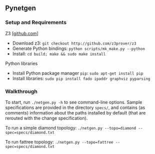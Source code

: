 ## Pynetgen

### Setup and Requirements

Z3 [[github.com](https://github.com/Z3Prover/z3#python)]
* Download z3: `git checkout http://github.com/z3prover/z3`
* Generate Python bindings: `python scripts/mk_make.py --python`
* Install: `cd build; make && sudo make install`

Python libraries  
* Install Python package manager `pip`: `sudo apt-get install pip`  
* Install libraries: `sudo pip install fado ipaddr graphviz pyparsing`  


### Walkthrough

To start, run `./netgen.py -h` to see command-line options.  Sample specifications are provided in the directory `specs/`, and contains (as comments) information about the paths installed by default (that are rerouted with the change specification).

To run a simple diamond topology: `./netgen.py --topo=diamond --spec=specs/diamond.txt`

To run fattree topology: `./netgen.py --topo=fattree --spec=specs/diamond.txt`

